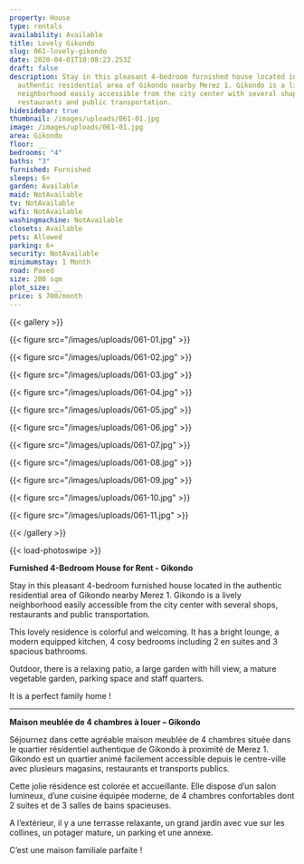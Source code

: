 ```yaml
---
property: House
type: rentals
availability: Available
title: Lovely Gikondo
slug: 061-lovely-gikondo
date: 2020-04-01T10:08:23.253Z
draft: false
description: Stay in this pleasant 4-bedroom furnished house located in the
  authentic residential area of Gikondo nearby Merez 1. Gikondo is a lively
  neighborhood easily accessible from the city center with several shops,
  restaurants and public transportation.
hidesidebar: true
thumbnail: /images/uploads/061-01.jpg
image: /images/uploads/061-01.jpg
area: Gikondo
floor: __
bedrooms: "4"
baths: "3"
furnished: Furnished
sleeps: 6+
garden: Available
maid: NotAvailable
tv: NotAvailable
wifi: NotAvailable
washingmachine: NotAvailable
closets: Available
pets: Allowed
parking: 6+
security: NotAvailable
minimumstay: 1 Month
road: Paved
size: 200 sqm
plot_size: __
price: $ 700/month
---
```


{{< gallery >}}

{{< figure src="/images/uploads/061-01.jpg" >}}

{{< figure src="/images/uploads/061-02.jpg" >}}

{{< figure src="/images/uploads/061-03.jpg" >}}

{{< figure src="/images/uploads/061-04.jpg" >}}

{{< figure src="/images/uploads/061-05.jpg" >}}

{{< figure src="/images/uploads/061-06.jpg" >}}

{{< figure src="/images/uploads/061-07.jpg" >}}

{{< figure src="/images/uploads/061-08.jpg" >}}

{{< figure src="/images/uploads/061-09.jpg" >}}

{{< figure src="/images/uploads/061-10.jpg" >}}

{{< figure src="/images/uploads/061-11.jpg" >}}

{{< /gallery >}}

{{< load-photoswipe >}}

**Furnished 4-Bedroom House for Rent - Gikondo**

Stay in this pleasant 4-bedroom furnished house located in the authentic residential area of Gikondo nearby Merez 1. Gikondo is a lively neighborhood easily accessible from the city center with several shops, restaurants and public transportation.

This lovely residence is colorful and welcoming. It has a bright lounge, a modern equipped kitchen, 4 cosy bedrooms including 2 en suites and 3 spacious bathrooms.

Outdoor, there is a relaxing patio, a large garden with hill view, a mature vegetable garden, parking space and staff quarters.

It is a perfect family home !

---

**Maison meublée de 4 chambres à louer – Gikondo**

Séjournez dans cette agréable maison meublée de 4 chambres située dans le quartier résidentiel authentique de Gikondo à proximité de Merez 1. Gikondo est un quartier animé facilement accessible depuis le centre-ville avec plusieurs magasins, restaurants et transports publics.

Cette jolie résidence est colorée et accueillante. Elle dispose d’un salon lumineux, d’une cuisine équipée moderne, de 4 chambres confortables dont 2 suites et de 3 salles de bains spacieuses.

A l’extérieur, il y a une terrasse relaxante, un grand jardin avec vue sur les collines, un potager mature, un parking et une annexe.

C’est une maison familiale parfaite !
